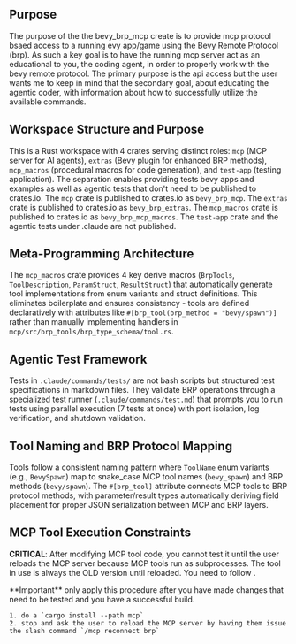 ## Purpose
The purpose of the the bevy_brp_mcp create is to provide mcp protocol bsaed access to a running evy app/game using the Bevy Remote Protocol (brp).  As such a key goal is to have the running mcp server act as an educational to you, the coding agent, in order to properly work with the bevy remote protocol. The primary purpose is the api access but the user wants me to keep in mind that the secondary goal, about educating the agentic coder, with information about how to successfully utilize the available commands.

## Workspace Structure and Purpose
This is a Rust workspace with 4 crates serving distinct roles: `mcp` (MCP server for AI agents), `extras` (Bevy plugin for enhanced BRP methods), `mcp_macros` (procedural macros for code generation), and `test-app` (testing application). The separation enables providing tests bevy apps and examples as well as agentic tests that don't need to be published to crates.io.  The `mcp` crate is published to crates.io as `bevy_brp_mcp`. The `extras` crate is published to crates.io as `bevy_brp_extras`. The `mcp_macros` crate is published to crates.io as `bevy_brp_mcp_macros`. The `test-app` crate and the agentic tests under .claude are not published.

## Meta-Programming Architecture
The `mcp_macros` crate provides 4 key derive macros (`BrpTools`, `ToolDescription`, `ParamStruct`, `ResultStruct`) that automatically generate tool implementations from enum variants and struct definitions. This eliminates boilerplate and ensures consistency - tools are defined declaratively with attributes like `#[brp_tool(brp_method = "bevy/spawn")]` rather than manually implementing handlers in `mcp/src/brp_tools/brp_type_schema/tool.rs`.

## Agentic Test Framework
Tests in `.claude/commands/tests/` are not bash scripts but structured test specifications in markdown files. They validate BRP operations through a specialized test runner (`.claude/commands/test.md`) that prompts you to run tests using parallel execution (7 tests at once) with port isolation, log verification, and shutdown validation.

## Tool Naming and BRP Protocol Mapping
Tools follow a consistent naming pattern where `ToolName` enum variants (e.g., `BevySpawn`) map to snake_case MCP tool names (`bevy_spawn`) and BRP methods (`bevy/spawn`). The `#[brp_tool]` attribute connects MCP tools to BRP protocol methods, with parameter/result types automatically deriving field placement for proper JSON serialization between MCP and BRP layers.

## MCP Tool Execution Constraints
**CRITICAL**: After modifying MCP tool code, you cannot test it until the user reloads the MCP server because MCP tools run as subprocesses. The tool in use is always the OLD version until reloaded. You need to follow <McpEditProcedure/>.

<McpEditProcedure>
    **Important** only apply this procedure after you have made changes that need to be tested and you have a successful build.

    1. do a `cargo install --path mcp`
    2. stop and ask the user to reload the MCP server by having them issue the slash command `/mcp reconnect brp`
</McpEditProcedure>
